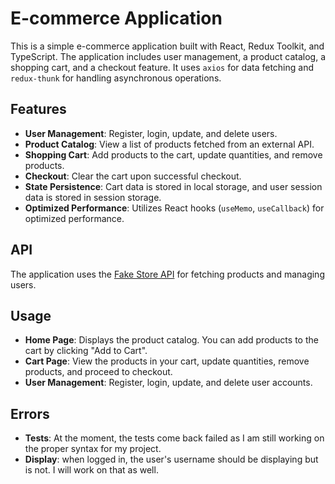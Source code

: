 # E-commerce Application

This is a simple e-commerce application built with React, Redux Toolkit, and TypeScript. The application includes user management, a product catalog, a shopping cart, and a checkout feature. It uses `axios` for data fetching and `redux-thunk` for handling asynchronous operations.

## Features

- **User Management**: Register, login, update, and delete users.
- **Product Catalog**: View a list of products fetched from an external API.
- **Shopping Cart**: Add products to the cart, update quantities, and remove products.
- **Checkout**: Clear the cart upon successful checkout.
- **State Persistence**: Cart data is stored in local storage, and user session data is stored in session storage.
- **Optimized Performance**: Utilizes React hooks (`useMemo`, `useCallback`) for optimized performance.


## API

The application uses the [Fake Store API](https://fakestoreapi.com/docs) for fetching products and managing users.


## Usage

- **Home Page**: Displays the product catalog. You can add products to the cart by clicking "Add to Cart".
- **Cart Page**: View the products in your cart, update quantities, remove products, and proceed to checkout.
- **User Management**: Register, login, update, and delete user accounts.

## Errors

- **Tests**: At the moment, the tests come back failed as I am still working on the proper syntax for my project.
- **Display**: when logged in, the user's username should be displaying but is not. I will work on that as well.